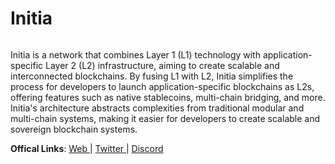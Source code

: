 # Initia

<figure><img src="https://pbs.twimg.com/profile_banners/1604741451404873729/1712318871/1500x500" alt=""><figcaption></figcaption></figure>

Initia is a network that combines Layer 1 (L1) technology with application-specific Layer 2 (L2) infrastructure, aiming to create scalable and interconnected blockchains. By fusing L1 with L2, Initia simplifies the process for developers to launch application-specific blockchains as L2s, offering features such as native stablecoins, multi-chain bridging, and more. Initia's architecture abstracts complexities from traditional modular and multi-chain systems, making it easier for developers to create scalable and sovereign blockchain systems.

**Offical Links**: [Web ](https://initia.xyz/)| [Twitter ](https://twitter.com/initiaFDN)| [Discord](https://discord.gg/initia)

